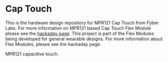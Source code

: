 Cap Touch
========

This is the hardware design repository for MPR121 Cap Touch from Fyber Labs.  For more information on
MPR121 based Cap Touch Flex Module please see the [hackaday page](http://hackaday.io/project/4412-mpr121-capacitive-touch-button).  This project is part of the Flex Modules being developed
for general wearable designs.  For more information about Flex Modules, please see the hackaday page.

MPR121 capacitive touch.

